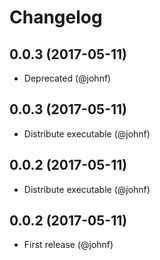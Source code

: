# Changelog

## 0.0.3 (2017-05-11)

* Deprecated (@johnf)

## 0.0.3 (2017-05-11)

* Distribute executable (@johnf)

## 0.0.2 (2017-05-11)

* Distribute executable (@johnf)

## 0.0.2 (2017-05-11)

* First release (@johnf)
